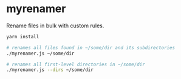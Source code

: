 # myrenamer

Rename files in bulk with custom rules.

```sh
yarn install

# renames all files found in ~/some/dir and its subdirectories
./myrenamer.js ~/some/dir

# renames all first-level directories in ~/some/dir
./myrenamer.js --dirs ~/some/dir
```
